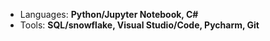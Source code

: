 <!--
<h1 align="center"> Hi, I'm Jakub </h1>

<h3 align="center"> Data Analyst from Cracow, Poland </h3>

My main interests are Machine Learning, Software Development, Data Science and Algorythmic Trading. I also like traveling, which helps me master foreign languages. In my opinion staying open-minded with different technologies, cultures and people is crucial while working with others worldwide.
-->


- Languages: **Python/Jupyter Notebook, C#**
- Tools: **SQL/snowflake, Visual Studio/Code, Pycharm, Git**


<!--
**wasikjakub/wasikjakub** is a ✨ _special_ ✨ repository because its `README.md` (this file) appears on your GitHub profile.

Here are some ideas to get you started:

- 🔭 I’m currently working on ...
- 🌱 I’m currently learning ...
- 👯 I’m looking to collaborate on ...
- 🤔 I’m looking for help with ...
- 💬 Ask me about ...
- 📫 How to reach me: ...
- 😄 Pronouns: ...
- ⚡ Fun fact: ...
-->
